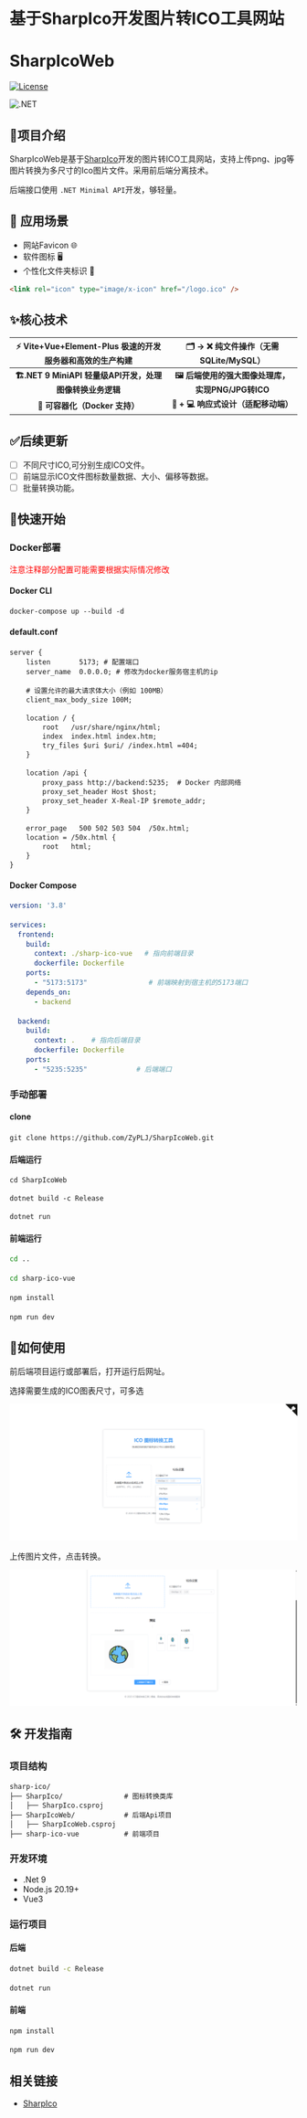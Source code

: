 # 基于SharpIco开发图片转ICO工具网站

# SharpIcoWeb

[![License](https://camo.githubusercontent.com/bb4e5c0036a6a8cdbc59b38d44f09ad8f6dc722751dad34d3df5bf0ac61913c1/68747470733a2f2f696d672e736869656c64732e696f2f62616467652f6c6963656e73652d4d49542d626c7565)](https://camo.githubusercontent.com/bb4e5c0036a6a8cdbc59b38d44f09ad8f6dc722751dad34d3df5bf0ac61913c1/68747470733a2f2f696d672e736869656c64732e696f2f62616467652f6c6963656e73652d4d49542d626c7565)

![.NET](https://camo.githubusercontent.com/7732c145abc7fb05a8373d4d161318970723f355ddd1d080a3fbef3c6941cd0f/68747470733a2f2f696d672e736869656c64732e696f2f62616467652f2e4e45542d392e302d707572706c65)

## 📝项目介绍

SharpIcoWeb是基于[SharpIco](https://github.com/star-plan/sharp-ico)开发的图片转ICO工具网站，支持上传png、jpg等图片转换为多尺寸的Ico图片文件。采用前后端分离技术。

后端接口使用 `.NET Minimal API`开发，够轻量。

## 🎯 应用场景

* 网站Favicon 🌐
* 软件图标 🖥️
* 个性化文件夹标识 📂

```html
<link rel="icon" type="image/x-icon" href="/logo.ico" />
```

## ✨核心技术

| **⚡** **Vite+Vue+Element-Plus** **极速的开发服务器和高效的生产构建** |    **🗂️ → ❌** **纯文件操作（无需SQLite/MySQL）**    |
|:----------------------------------------------------:| :-----------------------------------------------------------------: |
|      **🏗️.NET 9 MiniAPI 轻量级API开发，处理图像转换业务逻辑**       | **🖼️** **后端使用的强大图像处理库，实现PNG/JPG转ICO** |
|              **🐳** **可容器化（Docker 支持）**              |        **📱 + 💻** **响应式设计（适配移动端）**        |

## ✅后续更新

* [ ] 不同尺寸ICO,可分别生成ICO文件。
* [ ] 前端显示ICO文件图标数量数据、大小、偏移等数据。
* [ ] 批量转换功能。

## 🚀快速开始

### Docker部署

<font color='red'>注意注释部分配置可能需要根据实际情况修改</font>

#### Docker CLI

```dockerfile
docker-compose up --build -d
```

#### default.conf

```dsconfig
server {
    listen       5173; # 配置端口
    server_name  0.0.0.0; # 修改为docker服务宿主机的ip 
  
    # 设置允许的最大请求体大小（例如 100MB）
    client_max_body_size 100M;
 
    location / {
        root   /usr/share/nginx/html;
        index  index.html index.htm;
        try_files $uri $uri/ /index.html =404;
    }
  
    location /api {
        proxy_pass http://backend:5235;  # Docker 内部网络
        proxy_set_header Host $host;
        proxy_set_header X-Real-IP $remote_addr;
    }
 
    error_page   500 502 503 504  /50x.html;
    location = /50x.html {
        root   html;
    }
}
```

#### Docker Compose

```yaml
version: '3.8'

services:
  frontend:
    build:
      context: ./sharp-ico-vue   # 指向前端目录
      dockerfile: Dockerfile
    ports:
      - "5173:5173"               # 前端映射到宿主机的5173端口
    depends_on:
      - backend

  backend:
    build:
      context: .    # 指向后端目录
      dockerfile: Dockerfile
    ports:
      - "5235:5235"            # 后端端口
```

### 手动部署

#### clone

`git clone https://github.com/ZyPLJ/SharpIcoWeb.git`

#### 后端运行

```
cd SharpIcoWeb

dotnet build -c Release

dotnet run
```

#### 前端运行

```bash
cd ..

cd sharp-ico-vue

npm install

npm run dev
```

## 👀如何使用

前后端项目运行或部署后，打开运行后网址。

选择需要生成的ICO图表尺寸，可多选

![image.png](https://raw.githubusercontent.com/ZyPLJ/note-gen-image-sync/main/2025-06/82586b88-2c72-47db-8c42-4b90d7b43235.png)

上传图片文件，点击转换。

![image.png](https://raw.githubusercontent.com/ZyPLJ/note-gen-image-sync/main/2025-06/77b11313-ff66-4d3f-924d-f31c0c16b349.png)

## 🛠 开发指南

### 项目结构

```
sharp-ico/
├── SharpIco/               # 图标转换类库  
│   ├── SharpIco.csproj
├── SharpIcoWeb/            # 后端Api项目
│   ├── SharpIcoWeb.csproj
├── sharp-ico-vue           # 前端项目
```

### 开发环境

* .Net 9
* Node.js 20.19+
* Vue3

### 运行项目

#### 后端

```bash
dotnet build -c Release

dotnet run
```

#### 前端

```bash
npm install

npm run dev
```

## 相关链接

* [SharpIco](https://github.com/star-plan/sharp-ico "SharpIco是一个纯 C# AOT 实现的轻量级图标生成工具")